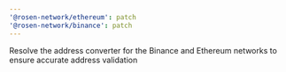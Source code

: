 ```yaml
---
'@rosen-network/ethereum': patch
'@rosen-network/binance': patch
---
```


Resolve the address converter for the Binance and Ethereum networks to ensure accurate address validation
